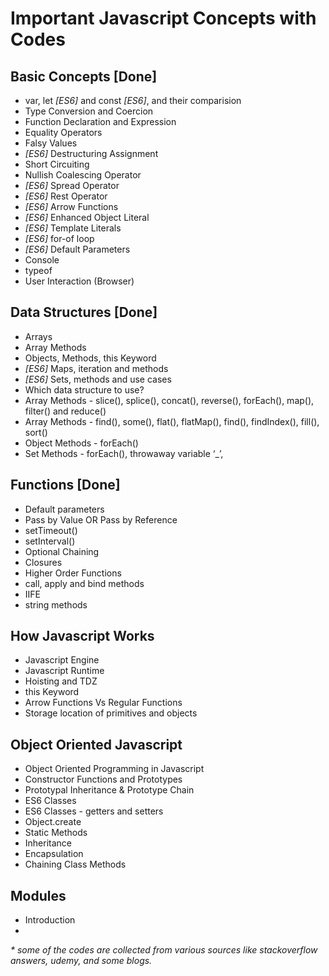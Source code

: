# Important Javascript Concepts with Codes

## Basic Concepts [Done]
- var, let _[ES6]_ and const _[ES6]_, and their comparision
- Type Conversion and Coercion
- Function Declaration and Expression
- Equality Operators
- Falsy Values 
- _[ES6]_ Destructuring Assignment
- Short Circuiting
- Nullish Coalescing Operator
- _[ES6]_ Spread Operator
- _[ES6]_ Rest Operator
- _[ES6]_ Arrow Functions
- _[ES6]_ Enhanced Object Literal
- _[ES6]_ Template Literals
- _[ES6]_ for-of loop
- _[ES6]_ Default Parameters
- Console
- typeof
- User Interaction (Browser)

## Data Structures [Done]
- Arrays
- Array Methods
- Objects, Methods, this Keyword
- _[ES6]_ Maps, iteration and methods
- _[ES6]_ Sets, methods and use cases
- Which data structure to use?
- Array Methods - slice(), splice(), concat(), reverse(), forEach(), map(), filter() and reduce()
- Array Methods - find(), some(), flat(), flatMap(), find(), findIndex(), fill(), sort()
- Object Methods - forEach()
- Set Methods - forEach(), throwaway variable ‘_’, 

## Functions [Done]
- Default parameters
- Pass by Value OR Pass by Reference
- setTimeout()
- setInterval()
- Optional Chaining
- Closures
- Higher Order Functions
- call, apply and bind methods
- IIFE
- string methods

## How Javascript Works
- Javascript Engine
- Javascript Runtime
- Hoisting and TDZ
- this Keyword
- Arrow Functions Vs Regular Functions
- Storage location of primitives and objects

## Object Oriented Javascript
- Object Oriented Programming in Javascript
- Constructor Functions and Prototypes
- Prototypal Inheritance & Prototype Chain
- ES6 Classes
- ES6 Classes - getters and setters
- Object.create
- Static Methods
- Inheritance
- Encapsulation
- Chaining Class Methods

## Modules
- Introduction
- 

_* some of the codes are collected from various sources like stackoverflow answers, udemy, and some blogs._